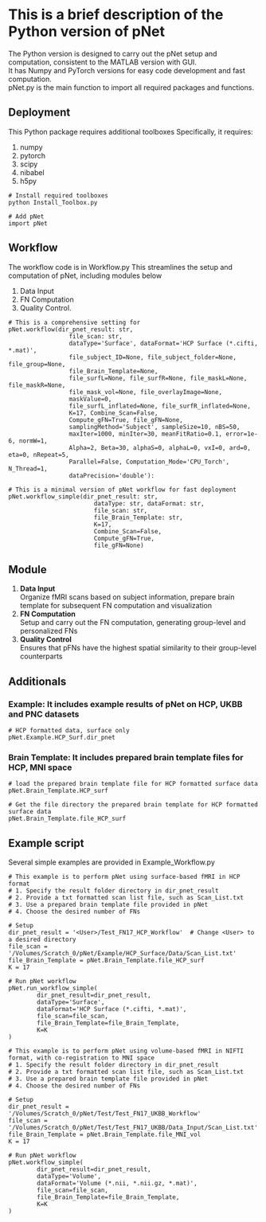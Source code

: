 # This is a brief description of the Python version of pNet
The Python version is designed to carry out the pNet setup and computation, consistent to the MATLAB version with GUI. <br />
It has Numpy and PyTorch versions for easy code development and fast computation. <br />
pNet.py is the main function to import all required packages and functions. <br />

## Deployment
This Python package requires additional toolboxes
Specifically, it requires:
1. numpy
2. pytorch
3. scipy
4. nibabel
5. h5py
```
# Install required toolboxes
python Install_Toolbox.py
```
```
# Add pNet
import pNet
```

## Workflow
The workflow code is in Workflow.py
This streamlines the setup and computation of pNet, including modules below
1. Data Input
2. FN Computation
3. Quality Control.

```
# This is a comprehensive setting for 
pNet.workflow(dir_pnet_result: str,
                 file_scan: str,
                 dataType='Surface', dataFormat='HCP Surface (*.cifti, *.mat)',
                 file_subject_ID=None, file_subject_folder=None, file_group=None,
                 file_Brain_Template=None,
                 file_surfL=None, file_surfR=None, file_maskL=None, file_maskR=None,
                 file_mask_vol=None, file_overlayImage=None,
                 maskValue=0,
                 file_surfL_inflated=None, file_surfR_inflated=None,
                 K=17, Combine_Scan=False,
                 Compute_gFN=True, file_gFN=None,
                 samplingMethod='Subject', sampleSize=10, nBS=50,
                 maxIter=1000, minIter=30, meanFitRatio=0.1, error=1e-6, normW=1,
                 Alpha=2, Beta=30, alphaS=0, alphaL=0, vxI=0, ard=0, eta=0, nRepeat=5,
                 Parallel=False, Computation_Mode='CPU_Torch', N_Thread=1,
                 dataPrecision='double'):
```

```
# This is a minimal version of pNet workflow for fast deployment
pNet.workflow_simple(dir_pnet_result: str,
                        dataType: str, dataFormat: str,
                        file_scan: str,
                        file_Brain_Template: str,
                        K=17,
                        Combine_Scan=False,
                        Compute_gFN=True,
                        file_gFN=None)
```

## Module
1. **Data Input** <br />
Organize fMRI scans based on subject information, prepare brain template for subsequent FN computation and visualization
2. **FN Computation** <br />
Setup and carry out the FN computation, generating group-level and personalized FNs
3. **Quality Control** <br />
Ensures that pFNs have the highest spatial similarity to their group-level counterparts

## Additionals
### Example: It includes example results of pNet on HCP, UKBB and PNC datasets
```
# HCP formatted data, surface only
pNet.Example.HCP_Surf.dir_pnet
```
### Brain Template: It includes prepared brain template files for HCP, MNI space
```
# load the prepared brain template file for HCP formatted surface data
pNet.Brain_Template.HCP_surf
```
```
# Get the file directory the prepared brain template for HCP formatted surface data
pNet.Brain_Template.file_HCP_surf
```

## Example script
Several simple examples are provided in Example_Workflow.py

```
# This example is to perform pNet using surface-based fMRI in HCP format
# 1. Specify the result folder directory in dir_pnet_result
# 2. Provide a txt formatted scan list file, such as Scan_List.txt
# 3. Use a prepared brain template file provided in pNet
# 4. Choose the desired number of FNs

# Setup
dir_pnet_result = '<User>/Test_FN17_HCP_Workflow'  # Change <User> to a desired directory
file_scan = '/Volumes/Scratch_0/pNet/Example/HCP_Surface/Data/Scan_List.txt'
file_Brain_Template = pNet.Brain_Template.file_HCP_surf
K = 17

# Run pNet workflow
pNet.run_workflow_simple(
        dir_pnet_result=dir_pnet_result,
        dataType='Surface',
        dataFormat='HCP Surface (*.cifti, *.mat)',
        file_scan=file_scan,
        file_Brain_Template=file_Brain_Template,
        K=K
)
```

```
# This example is to perform pNet using volume-based fMRI in NIFTI format, with co-registration to MNI space
# 1. Specify the result folder directory in dir_pnet_result
# 2. Provide a txt formatted scan list file, such as Scan_List.txt
# 3. Use a prepared brain template file provided in pNet
# 4. Choose the desired number of FNs

# Setup
dir_pnet_result = '/Volumes/Scratch_0/pNet/Test/Test_FN17_UKBB_Workflow'
file_scan = '/Volumes/Scratch_0/pNet/Test/Test_FN17_UKBB/Data_Input/Scan_List.txt'
file_Brain_Template = pNet.Brain_Template.file_MNI_vol
K = 17

# Run pNet workflow
pNet.workflow_simple(
        dir_pnet_result=dir_pnet_result,
        dataType='Volume',
        dataFormat='Volume (*.nii, *.nii.gz, *.mat)',
        file_scan=file_scan,
        file_Brain_Template=file_Brain_Template,
        K=K
)
```
